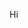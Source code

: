 Hi 
<!-- 
Hi <img src="https://raw.githubusercontent.com/ABSphreak/ABSphreak/master/gifs/Hi.gif" width="30px"> <h2> I'm Zaghdoudi Mohamed</h2> 
<img src="https://github.com/nirala69/nirala69/blob/master/70804f7e25b11f29db904f2fa7b4cd9d.gif" width="350" align='right'>



<h3> 👨🏻 About Me </h3>


- Je suis un étudiant en génie informatique <img src="https://github.com/TheDudeThatCode/TheDudeThatCode/blob/master/Assets/Developer.gif" width="30px"> à l'<a href="http://http://www.enit.rnu.tn/"> <b> ENIT</b>,<a href="http://www.utm.rnu.tn/utm/fr/"> <b> University Of Tunis El Manar </b>,Tunisia</a>. motivé, toujours prêt à apprendre, à relever de nouveaux défis et à plonger dans de nouvelles aventures.

<br>

    

<br><br>




<h3> 🤝🏻 Connect with Me </h3>

<br>

<p align = "center">
  
[<img src="https://img.shields.io/badge/gmail-%2312100E.svg?&style=for-the-badge&logo=gmail&logoColor=white&color=black" />](mailto:mohamed.zgh28@gmail.com)
[<img src ="https://img.shields.io/badge/github-%23.svg?&style=for-the-badge&logo=github&logoColor=white%22&color=black">](https://github.com/Zaghdoudii) 
[<img src="https://img.shields.io/badge/linkedin-%2312100E.svg?&style=for-the-badge&logo=linkedin&logoColor=white&color=black" />](https://www.linkedin.com/in/mohamed-zaghdoudi-0a974b1bb/)
[<img src="https://img.shields.io/badge/facebook-%2312100E.svg?&style=for-the-badge&logo=facebook&logoColor=white&color=black" />](https://www.facebook.com/Zaghdoudi.8)
[<img src="https://img.shields.io/badge/instagram-%2312100E.svg?&style=for-the-badge&logo=instagram&logoColor=white&color=black" />](https://www.instagram.com/zaghdoudi_mohamed/)

</p>

<hr>
<p align = "center">
  <img src="https://media.giphy.com/media/dxn6fRlTIShoeBr69N/giphy.gif" width="30">
</p>


-->
